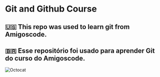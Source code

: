 # Git and Github Course

## 🇺🇸 This repo was used to learn git from Amigoscode.
## 🇧🇷 Esse repositório foi usado para aprender Git do curso do Amigoscode.



![Octocat](https://user-images.githubusercontent.com/75546113/112785142-b33b5100-9029-11eb-9247-e0a58ff824f9.png)
